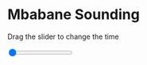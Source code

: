<h1>Mbabane Sounding</h1>
<p>Drag the slider to change the time</p>

<div class="slidecontainer">
<input oninput='setImage(this)' class="slider" type="range" min="0" max="7" value="0" step="1" />
<img id='img'/>
</div>

<script>
var img = document.getElementById('img');
var img_array = ['/assets/images/skwt/skd_mbabane_wrfout_d01_2020-07-05_12:00:00.png',
'/assets/images/skwt/skd_mbabane_wrfout_d01_2020-07-05_18:00:00.png',
'/assets/images/skwt/skd_mbabane_wrfout_d01_2020-07-06_00:00:00.png',
'/assets/images/skwt/skd_mbabane_wrfout_d01_2020-07-06_06:00:00.png',
'/assets/images/skwt/skd_mbabane_wrfout_d01_2020-07-06_12:00:00.png',
'/assets/images/skwt/skd_mbabane_wrfout_d01_2020-07-06_18:00:00.png',
'/assets/images/skwt/skd_mbabane_wrfout_d01_2020-07-07_00:00:00.png',];
function setImage(obj)
{
        var value = obj.value;
        img.src = img_array[value];

}
</script>
